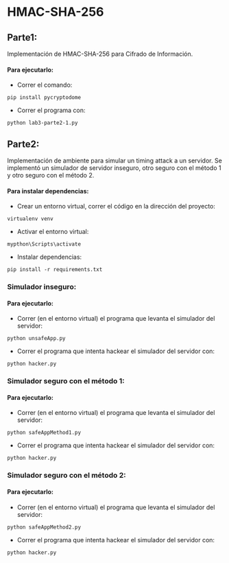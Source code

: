 # HMAC-SHA-256
## Parte1:
Implementación de HMAC-SHA-256 para Cifrado de Información.
#### Para ejecutarlo:
* Correr el comando:
```
pip install pycryptodome
```
* Correr el programa con:
```
python lab3-parte2-1.py
```
## Parte2:
Implementación de ambiente para simular un timing attack a un servidor.
Se implementó un simulador de servidor inseguro, otro seguro con el método 1 y otro seguro con el método 2.
#### Para instalar dependencias:
* Crear un entorno virtual, correr el código en la dirección del proyecto:
```
virtualenv venv
```
* Activar el entorno virtual:
```
mypthon\Scripts\activate
```
* Instalar dependencias:
```
pip install -r requirements.txt
```
### Simulador inseguro:
#### Para ejecutarlo:
* Correr (en el entorno virtual) el programa que levanta el simulador del servidor:
```
python unsafeApp.py
```
* Correr el programa que intenta hackear el simulador del servidor con:
```
python hacker.py
```
### Simulador seguro con el método 1:
#### Para ejecutarlo:
* Correr (en el entorno virtual) el programa que levanta el simulador del servidor:
```
python safeAppMethod1.py
```
* Correr el programa que intenta hackear el simulador del servidor con:
```
python hacker.py
```
### Simulador seguro con el método 2:
#### Para ejecutarlo:
* Correr (en el entorno virtual) el programa que levanta el simulador del servidor:
```
python safeAppMethod2.py
```
* Correr el programa que intenta hackear el simulador del servidor con:
```
python hacker.py
```
